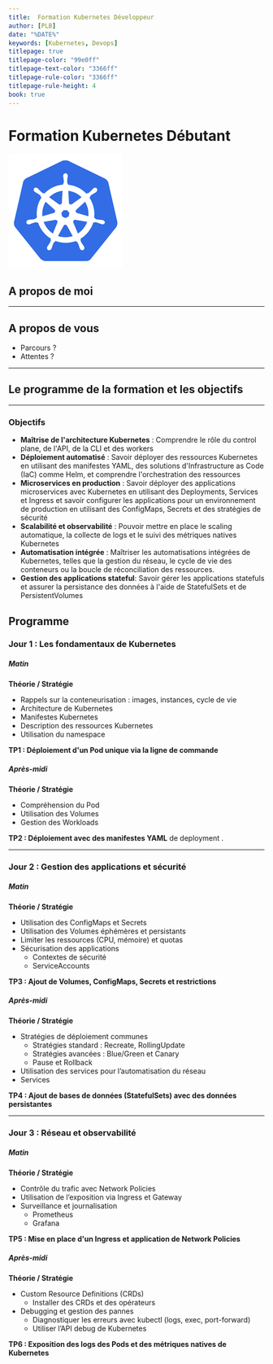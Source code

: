```yaml
---
title:  Formation Kubernetes Développeur
author: [PLB]
date: "%DATE%"
keywords: [Kubernetes, Devops]
titlepage: true
titlepage-color: "99e0ff"
titlepage-text-color: "3366ff"
titlepage-rule-color: "3366ff"
titlepage-rule-height: 4
book: true
---
```


# Formation Kubernetes Débutant

![](../../static/img/kubernetes/k8s_logo.png)

## A propos de moi

---

## A propos de vous

- Parcours ?
- Attentes ?

---

## Le programme de la formation et les objectifs


---

### Objectifs

* **Maîtrise de l'architecture Kubernetes** : Comprendre le rôle du control plane, de l'API, de la CLI et des workers  
* **Déploiement automatisé** : Savoir déployer des ressources Kubernetes en utilisant des manifestes YAML, des solutions d'Infrastructure as Code (IaC) comme Helm, et comprendre l'orchestration des ressources  
* **Microservices en production** : Savoir déployer des applications microservices avec Kubernetes en utilisant des Deployments, Services et Ingress et savoir configurer les applications pour un environnement de production en utilisant des ConfigMaps, Secrets et des stratégies de sécurité  
* **Scalabilité et observabilité** : Pouvoir mettre en place le scaling automatique, la collecte de logs et le suivi des métriques natives Kubernetes  
* **Automatisation intégrée** : Maîtriser les automatisations intégrées de Kubernetes, telles que la gestion du réseau, le cycle de vie des conteneurs ou la boucle de réconciliation des ressources.   
* **Gestion des applications stateful**: Savoir gérer les applications statefuls et assurer la persistance des données à l'aide de StatefulSets et de PersistentVolumes

## Programme

### Jour 1 : Les fondamentaux de Kubernetes

##### Matin 

**Théorie / Stratégie**
- Rappels sur la conteneurisation : images, instances, cycle de vie  
- Architecture de Kubernetes  
- Manifestes Kubernetes  
- Description des ressources Kubernetes  
- Utilisation du namespace  

**TP1 : Déploiement d'un Pod unique via la ligne de commande**


##### Après-midi 

**Théorie / Stratégie**

- Compréhension du Pod  
- Utilisation des Volumes  
- Gestion des Workloads  
    

**TP2 : Déploiement avec des manifestes YAML** de deployment
.

---

### Jour 2 : Gestion des applications et sécurité

##### Matin 

**Théorie / Stratégie**
- Utilisation des ConfigMaps et Secrets  
- Utilisation des Volumes éphémères et persistants  
- Limiter les ressources (CPU, mémoire) et quotas  
- Sécurisation des applications  
  - Contextes de sécurité  
  - ServiceAccounts  

**TP3 : Ajout de Volumes, ConfigMaps, Secrets et restrictions** 

##### Après-midi 

**Théorie / Stratégie**

- Stratégies de déploiement communes   
  - Stratégies standard : Recreate, RollingUpdate  
  - Stratégies avancées : Blue/Green et Canary  
  - Pause et Rollback  
- Utilisation des services pour l’automatisation du réseau  
- Services

**TP4 : Ajout de bases de données (StatefulSets) avec des données persistantes** 

---

### Jour 3 : Réseau et observabilité

##### Matin 

**Théorie / Stratégie**

- Contrôle du trafic avec Network Policies  
- Utilisation de l’exposition via Ingress et Gateway  
- Surveillance et journalisation  
  - Prometheus  
  - Grafana  


**TP5 : Mise en place d'un Ingress et application de Network Policies**

##### Après-midi 

**Théorie / Stratégie**

- Custom Resource Definitions (CRDs)  
  - Installer  des CRDs et des opérateurs  
- Debugging et gestion des pannes  
  - Diagnostiquer les erreurs avec kubectl (logs, exec, port-forward)  
  - Utiliser l’API debug de Kubernetes

**TP6 : Exposition des logs des Pods et des métriques natives de Kubernetes**

